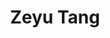---
# Display name
title: Zeyu Tang

# Username (this should match the folder name)
authors:
- zeyu_tang

# social:
# - icon: house-user
#   icon_pack: fas
#   link: https://sanshuiii.github.io/about/

---